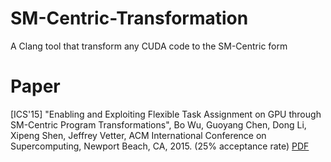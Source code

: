 # SM-Centric-Transformation
A Clang tool that transform any CUDA code to the SM-Centric form

# Paper
[ICS'15] "Enabling and Exploiting Flexible Task Assignment on GPU through SM-Centric Program Transformations", Bo Wu, Guoyang Chen, Dong Li, Xipeng Shen, Jeffrey Vetter, ACM International Conference on Supercomputing, Newport Beach, CA, 2015. (25% acceptance rate) [PDF](https://people.engr.ncsu.edu/xshen5/Publications/ics15.pdf)
